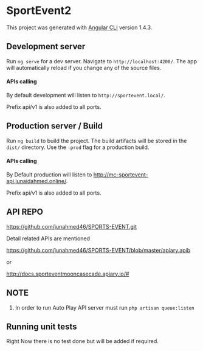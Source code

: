 # SportEvent2

This project was generated with [Angular CLI](https://github.com/angular/angular-cli) version 1.4.3.

## Development server

Run `ng serve` for a dev server. Navigate to `http://localhost:4200/`. The app will automatically reload if you change any of the source files.

#### APIs calling 

By default development will listen to `http://sportevent.local/`. 

Prefix api/v1 is also added to all ports.


## Production server / Build

Run `ng build` to build the project. The build artifacts will be stored in the `dist/` directory. Use the `-prod` flag for a production build.

#### APIs calling 

By Default production will listen to http://mc-sportevent-api.junaidahmed.online/.

Prefix api/v1 is also added to all ports.

## API REPO 

https://github.com/junahmed46/SPORTS-EVENT.git

Detail related APIs are mentioned 

https://github.com/junahmed46/SPORTS-EVENT/blob/master/apiary.apib

or 

http://docs.sporteventmooncasecade.apiary.io/#

## NOTE

1. In order to run Auto Play API server must run `php artisan queue:listen`

## Running unit tests
Right Now there is no test done but will be added if required.

